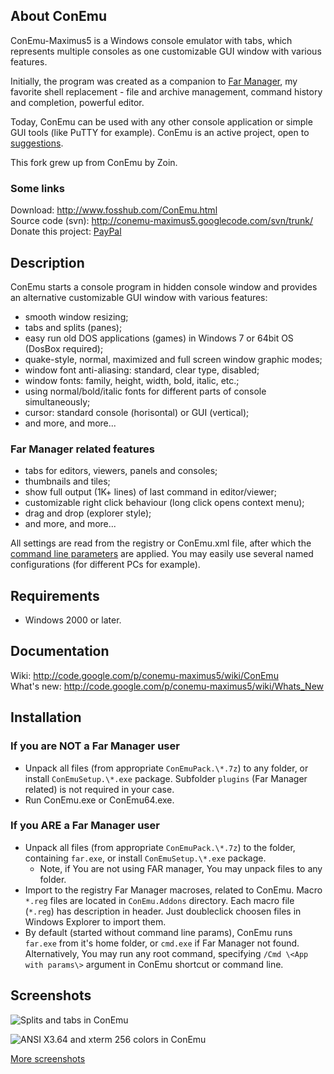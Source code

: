 ## About ConEmu
ConEmu-Maximus5 is a Windows console emulator with tabs, which represents
multiple consoles as one customizable GUI window with various features.

Initially, the program was created as a companion to
[Far Manager](http://en.wikipedia.org/wiki/FAR_Manager),
my favorite shell replacement - file and archive management,
command history and completion, powerful editor.

Today, ConEmu can be used with any other console application or simple GUI tools
(like PuTTY for example). ConEmu is an active project, open to
[suggestions](http://code.google.com/p/conemu-maximus5/issues/list).

This fork grew up from ConEmu by Zoin.

### Some links
Download: http://www.fosshub.com/ConEmu.html  
Source code (svn): http://conemu-maximus5.googlecode.com/svn/trunk/  
Donate this project: [PayPal](https://www.paypal.com/cgi-bin/webscr?cmd=_s-xclick&hosted_button_id=3LV8XTRBK9K4E)



## Description
ConEmu starts a console program in hidden console window and provides
an alternative customizable GUI window with various features:

  * smooth window resizing;
  * tabs and splits (panes);
  * easy run old DOS applications (games) in Windows 7 or 64bit OS (DosBox required);
  * quake-style, normal, maximized and full screen window graphic modes;
  * window font anti-aliasing: standard, clear type, disabled;
  * window fonts: family, height, width, bold, italic, etc.;
  * using normal/bold/italic fonts for different parts of console simultaneously;
  * cursor: standard console (horisontal) or GUI (vertical);
  * and more, and more...

### Far Manager related features
  * tabs for editors, viewers, panels and consoles;
  * thumbnails and tiles;
  * show full output (1K+ lines) of last command in editor/viewer;
  * customizable right click behaviour (long click opens context menu);
  * drag and drop (explorer style);
  * and more, and more...

All settings are read from the registry or ConEmu.xml file, after which the
[command line parameters](http://code.google.com/p/conemu-maximus5/wiki/Command_Line)
are applied. You may easily use several named configurations (for different PCs for example).


## Requirements
  * Windows 2000 or later.


## Documentation
Wiki: http://code.google.com/p/conemu-maximus5/wiki/ConEmu  
What's new: http://code.google.com/p/conemu-maximus5/wiki/Whats_New


## Installation

### If you are NOT a Far Manager user
* Unpack all files (from appropriate `ConEmuPack.\*.7z`) to any folder,
	or install `ConEmuSetup.\*.exe` package. Subfolder `plugins`
	(Far Manager related) is not required in your case.
*  Run ConEmu.exe or ConEmu64.exe.

### If you ARE a Far Manager user
*  Unpack all files (from appropriate `ConEmuPack.\*.7z`) to the folder, containing
     `far.exe`, or install `ConEmuSetup.\*.exe` package.
     * Note, if You are not using FAR manager, You may unpack files to any folder.
*  Import to the registry Far Manager macroses, related to ConEmu. Macro `*.reg`
     files are located in `ConEmu.Addons` directory. Each macro file (`*.reg`) has
     description in header. Just doubleclick choosen files in Windows Explorer
     to import them.
*  By default (started without command line params), ConEmu runs `far.exe` from
     it's home folder, or `cmd.exe` if Far Manager not found.
     Alternatively, You may run any root command, specifying `/Cmd \<App with params\>`
     argument in ConEmu shortcut or command line.

 
## Screenshots
![Splits and tabs in ConEmu](https://github.com/Maximus5/ConEmu/wiki/ConEmuSplits.png)

![ANSI X3.64 and xterm 256 colors in ConEmu](https://github.com/Maximus5/ConEmu/wiki/ConEmuAnsi.png)

[More screenshots](http://code.google.com/p/conemu-maximus5/wiki/Screenshots)
